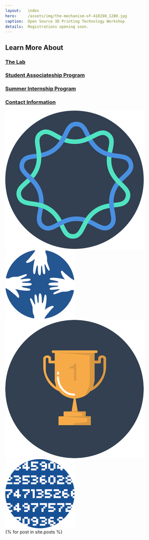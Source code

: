 ```yaml
---
layout:   index
hero:     /assets/img/the-mechanism-of-418198_1280.jpg
caption:  Open Source 3D Printing Technology Workshop
details:  Registrations opening soon.
---
```

<div class="fluid-hero lg" id="opportunities">
    <div class="row">
        <div class="col-xs-6">
            <div class="center vertical">
                <h2>Learn More About </h2>
                <h3><a href="/about/">The Lab</a></h3>
                <h3><a href="/student-associateship-program/">Student Associateship Program</a></h3>
                <h3><a href="/student-associateship-program/">Summer Internship Program</a></h3>
                <h3><a href="/contact/">Contact Information</a></h3>
            </div>
        </div>
        <div class="col-xs-6">
            <div class="center vertical">
                <img src="/assets/img/icon.diversity.png">
                <img src="/assets/img/icon.culture.png">
                <img src="/assets/img/icon.intense.competition.png">
                <img src="/assets/img/icon.fuzzy.processes.png">
            </div>
        </div>
    </div>
</div>

<div class="posts">
  {% for post in site.posts %}
    <!--article class="post">    
      
      <h1><a href="{{ site.baseurl }}{{ post.url }}">{{ post.title }}</a></h1>

      <div class="entry">
        {{ post.content | truncatewords:40}}
      </div>
      
      <a href="{{ site.baseurl }}{{ post.url }}" class="read-more">Read More</a>
    </article-->
  {% endfor %}
</div>
